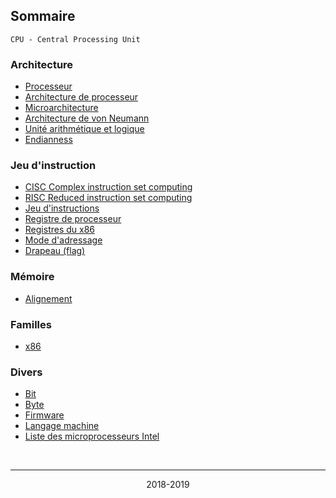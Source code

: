 
## Sommaire

```
CPU - Central Processing Unit
```

### Architecture

* [Processeur](https://fr.wikipedia.org/wiki/Processeur)
* [Architecture de processeur](https://fr.wikipedia.org/wiki/Architecture_de_processeur)
* [Microarchitecture](https://fr.wikipedia.org/wiki/Microarchitecture)
* [Architecture de von Neumann](https://fr.wikipedia.org/wiki/Architecture_de_von_Neumann)
* [Unité arithmétique et logique](https://fr.wikipedia.org/wiki/Unit%C3%A9_arithm%C3%A9tique_et_logique)
* [Endianness](https://fr.wikipedia.org/wiki/Endianness)


### Jeu d'instruction

* [CISC Complex instruction set computing](https://fr.wikipedia.org/wiki/Complex_instruction_set_computing)
* [RISC Reduced instruction set computing](https://fr.wikipedia.org/wiki/Reduced_instruction_set_computing)
* [Jeu d'instructions](https://fr.wikipedia.org/wiki/Jeu_d%27instructions)
* [Registre de processeur](https://fr.wikipedia.org/wiki/Registre_de_processeur)
* [Registres du x86](https://fr.wikipedia.org/wiki/Registres_du_x86)
* [Mode d'adressage](https://fr.wikipedia.org/wiki/Mode_d%27adressage)
* [Drapeau (flag)](https://fr.wikipedia.org/wiki/Drapeau_(informatique))

### Mémoire

* [Alignement](https://fr.wikipedia.org/wiki/Alignement_en_m%C3%A9moire)

### Familles

* [x86](https://fr.wikipedia.org/wiki/X86)


### Divers

* [Bit](https://fr.wikipedia.org/wiki/Bit)
* [Byte](https://fr.wikipedia.org/wiki/Byte)
* [Firmware](https://fr.wikipedia.org/wiki/Firmware)
* [Langage machine](https://fr.wikipedia.org/wiki/Langage_machine)
* [Liste des microprocesseurs Intel](https://fr.wikipedia.org/wiki/Liste_des_microprocesseurs_Intel)

<br/>

<hr/>

<p align="center">2018-2019</p>


